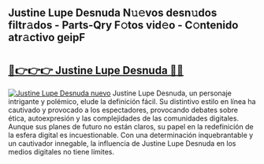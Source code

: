 ## Justine Lupe Desnuda N𝚞𝚎vos desn𝚞dos filtr𝚊dos - Parts-Qry F𝚘tos vid𝚎o - C𝚘ntenido atr𝚊ctivo geipF

# <h2><a href="http://mbb4do8.tromn.icu/?c=Justine+Lupe+Desnuda">🔗👉👉👉 Justine Lupe Desnuda 🔗🔗</a></h2>

[![Justine Lupe Desnuda nuevo](https://i.imgur.com/pEAQMta.gif)](http://mbb4do8.tromn.icu/?c=Justine+Lupe+Desnuda)
Justine Lupe Desnuda, un personaje intrigante y polémico, elude la definición fácil. Su distintivo estilo en línea ha cautivado y provocado a los espectadores, provocando debates sobre ética, autoexpresión y las complejidades de las comunidades digitales. Aunque sus planes de futuro no están claros, su papel en la redefinición de la esfera digital es incuestionable. Con una determinación inquebrantable y un cautivador innegable, la influencia de Justine Lupe Desnuda en los medios digitales no tiene límites.
